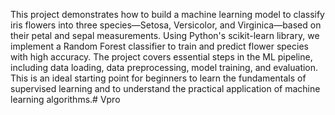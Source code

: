 This project demonstrates how to build a machine learning model to classify iris flowers into three species—Setosa, Versicolor, and Virginica—based on their petal and sepal measurements. Using Python's scikit-learn library, we implement a Random Forest classifier to train and predict flower species with high accuracy. The project covers essential steps in the ML pipeline, including data loading, data preprocessing, model training, and evaluation. This is an ideal starting point for beginners to learn the fundamentals of supervised learning and to understand the practical application of machine learning algorithms.# Vpro
